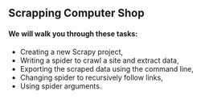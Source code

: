 ## Scrapping Computer Shop

#### We will walk you through these tasks:  
  * Creating a new Scrapy project,  
  * Writing a spider to crawl a site and extract data,  
  * Exporting the scraped data using the command line,  
  * Changing spider to recursively follow links,  
  * Using spider arguments.  

